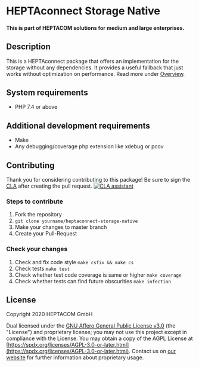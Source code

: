 # HEPTAconnect Storage Native
#### This is part of HEPTACOM solutions for medium and large enterprises.

## Description

This is a HEPTAconnect package that offers an implementation for the storage without any dependencies.
It provides a useful fallback that just works without optimization on performance.
Read more under [Overview](../heptaconnect-docs).


## System requirements

* PHP 7.4 or above


## Additional development requirements

* Make
* Any debugging/coverage php extension like xdebug or pcov


## Contributing

Thank you for considering contributing to this package! Be sure to sign the [CLA](./CLA.md) after creating the pull request. [![CLA assistant](https://cla-assistant.io/readme/badge/HEPTACOM/heptaconnect-storage-native)](https://cla-assistant.io/HEPTACOM/heptaconnect-storage-native)


### Steps to contribute

1. Fork the repository
2. `git clone yourname/heptaconnect-storage-native`
3. Make your changes to master branch
4. Create your Pull-Request


### Check your changes

1. Check and fix code style `make csfix && make cs`
2. Check tests `make test`
3. Check whether test code coverage is same or higher `make coverage`
4. Check whether tests can find future obscurities `make infection`


## License

Copyright 2020 HEPTACOM GmbH

Dual licensed under the [GNU Affero General Public License v3.0](./LICENSE.md) (the "License") and proprietary license; you may not use this project except in compliance with the License.
You may obtain a copy of the AGPL License at [https://spdx.org/licenses/AGPL-3.0-or-later.html](https://spdx.org/licenses/AGPL-3.0-or-later.html).
Contact us on [our website](https://www.heptacom.de) for further information about proprietary usage.
